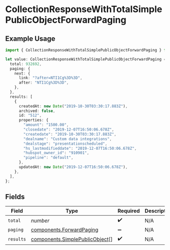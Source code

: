 # CollectionResponseWithTotalSimplePublicObjectForwardPaging

## Example Usage

```typescript
import { CollectionResponseWithTotalSimplePublicObjectForwardPaging } from "mcp-hubspot/models/components";

let value: CollectionResponseWithTotalSimplePublicObjectForwardPaging = {
  total: 932692,
  paging: {
    next: {
      link: "?after=NTI1Cg%3D%3D",
      after: "NTI1Cg%3D%3D",
    },
  },
  results: [
    {
      createdAt: new Date("2019-10-30T03:30:17.883Z"),
      archived: false,
      id: "512",
      properties: {
        "amount": "1500.00",
        "closedate": "2019-12-07T16:50:06.678Z",
        "createdate": "2019-10-30T03:30:17.883Z",
        "dealname": "Custom data integrations",
        "dealstage": "presentationscheduled",
        "hs_lastmodifieddate": "2019-12-07T16:50:06.678Z",
        "hubspot_owner_id": "910901",
        "pipeline": "default",
      },
      updatedAt: new Date("2019-12-07T16:50:06.678Z"),
    },
  ],
};
```

## Fields

| Field                                                                            | Type                                                                             | Required                                                                         | Description                                                                      |
| -------------------------------------------------------------------------------- | -------------------------------------------------------------------------------- | -------------------------------------------------------------------------------- | -------------------------------------------------------------------------------- |
| `total`                                                                          | *number*                                                                         | :heavy_check_mark:                                                               | N/A                                                                              |
| `paging`                                                                         | [components.ForwardPaging](../../models/components/forwardpaging.md)             | :heavy_minus_sign:                                                               | N/A                                                                              |
| `results`                                                                        | [components.SimplePublicObject](../../models/components/simplepublicobject.md)[] | :heavy_check_mark:                                                               | N/A                                                                              |